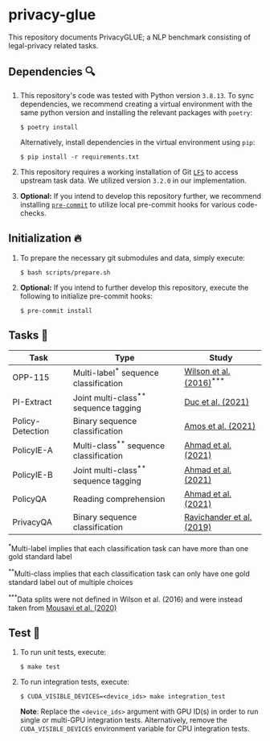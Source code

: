 # privacy-glue

This repository documents PrivacyGLUE; a NLP benchmark consisting of legal-privacy related tasks.

## Dependencies :mag:

1. This repository's code was tested with Python version `3.8.13`. To sync dependencies, we recommend creating a virtual environment with the same python version and installing the relevant packages with `poetry`:

    ```
    $ poetry install
    ```

    Alternatively, install dependencies in the virtual environment using `pip`:
    ```
    $ pip install -r requirements.txt
    ```

2.  This repository requires a working installation of Git [`LFS`](https://git-lfs.github.com/) to access upstream task data. We utilized version `3.2.0` in our implementation.

3. **Optional:** If you intend to develop this repository further, we recommend installing [`pre-commit`](https://github.com/pre-commit/pre-commit) to utilize local pre-commit hooks for various code-checks.

## Initialization :fire:

1. To prepare the necessary git submodules and data, simply execute:

    ```
    $ bash scripts/prepare.sh
    ```

2. **Optional:** If you intend to further develop this repository, execute the following to initialize pre-commit hooks:

    ```
    $ pre-commit install
    ```

## Tasks :runner:

| Task             | Type                                               | Study                                                                                |
|------------------|----------------------------------------------------|--------------------------------------------------------------------------------------|
| OPP-115          | Multi-label<sup>\*</sup> sequence classification   | [Wilson et al. (2016)](https://usableprivacy.org/data)<sup>\*\*\*</sup>              |
| PI-Extract       | Joint multi-class<sup>\*\*</sup> sequence tagging  | [Duc et al. (2021)](https://github.com/um-rtcl/piextract_dataset)                    |
| Policy-Detection | Binary sequence classification                     | [Amos et al. (2021)](https://privacypolicies.cs.princeton.edu/)                      |
| PolicyIE-A       | Multi-class<sup>\*\*</sup> sequence classification | [Ahmad et al. (2021)](https://github.com/wasiahmad/PolicyIE)                         |
| PolicyIE-B       | Joint multi-class<sup>\*\*</sup> sequence tagging  | [Ahmad et al. (2021)](https://github.com/wasiahmad/PolicyIE)                         |
| PolicyQA         | Reading comprehension                              | [Ahmad et al. (2021)](https://github.com/wasiahmad/PolicyQA)                         |
| PrivacyQA        | Binary sequence classification                     | [Ravichander et al. (2019)](https://github.com/AbhilashaRavichander/PrivacyQA_EMNLP) |

<sup>\*</sup>Multi-label implies that each classification task can have more than one gold standard label

<sup>\*\*</sup>Multi-class implies that each classification task can only have one gold standard label out of multiple choices

<sup>\*\*\*</sup>Data splits were not defined in Wilson et al. (2016) and were instead taken from [Mousavi et al. (2020)](https://github.com/SmartDataAnalytics/Polisis_Benchmark)

## Test :microscope:

1. To run unit tests, execute:

    ```
    $ make test
    ```

2. To run integration tests, execute:

    ```
    $ CUDA_VISIBLE_DEVICES=<device_ids> make integration_test
    ```

    **Note**: Replace the `<device_ids>` argument with GPU ID(s) in order to run single or multi-GPU integration tests. Alternatively, remove the `CUDA_VISIBLE_DEVICES` environment variable for CPU integration tests.
